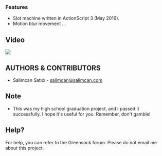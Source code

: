 ### Features
- Slot machine written in ActionScript 3 (May 2016).
- Motion blur movement
...

##  Video
![](https://media.giphy.com/media/f95R8FnB0Ps7X75uUh/giphy.gif)

## AUTHORS & CONTRIBUTORS
- Salimcan Satıcı - salimcan@salimcan.com

## Note
- This was my high school graduation project, and I passed it successfully. I hope it's useful for you. Remember, don't gamble!

## Help?
For help, you can refer to the Greensock forum. Please do not email me about this project. 
